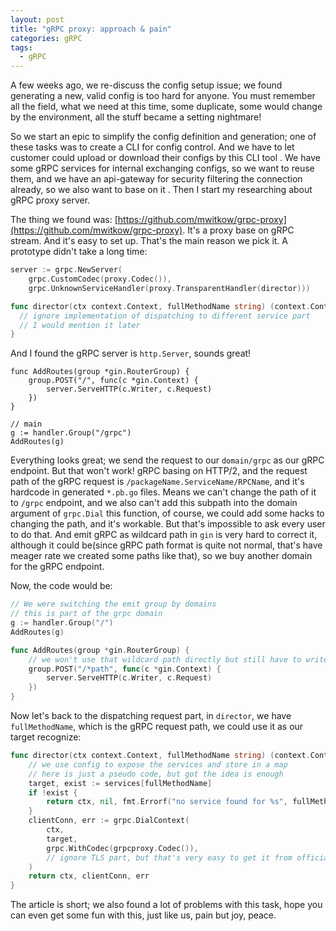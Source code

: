 ```yaml
---
layout: post
title: "gRPC proxy: approach & pain"
categories: gRPC
tags:
  - gRPC
---
```


A few weeks ago, we re-discuss the config setup issue; we found generating a new, valid config is too hard for anyone.
You must remember all the field, what we need at this time, some duplicate, some would change by the environment,
all the stuff became a setting nightmare!

So we start an epic to simplify the config definition and generation; one of these tasks was to create a CLI for config control.
And we have to let customer could upload or download their configs by this CLI tool
. We have some gRPC services for internal exchanging configs, so we want to reuse them,
and we have an api-gateway for security filtering the connection already, so we also want to base on it
. Then I start my researching about gRPC proxy server.

The thing we found was: [https://github.com/mwitkow/grpc-proxy](https://github.com/mwitkow/grpc-proxy).
It's a proxy base on gRPC stream. And it's easy to set up. That's the main reason we pick it. A prototype didn't take a long time:

```go
server := grpc.NewServer(
    grpc.CustomCodec(proxy.Codec()),
    grpc.UnknownServiceHandler(proxy.TransparentHandler(director)))

func director(ctx context.Context, fullMethodName string) (context.Context, *grpc.ClientConn, error) {
  // ignore implementation of dispatching to different service part
  // I would mention it later
}
```

And I found the gRPC server is `http.Server`, sounds great!

```
func AddRoutes(group *gin.RouterGroup) {
    group.POST("/", func(c *gin.Context) {
        server.ServeHTTP(c.Writer, c.Request)
    })
}

// main
g := handler.Group("/grpc")
AddRoutes(g)
```

Everything looks great; we send the request to our `domain/grpc` as our gRPC endpoint.
But that won't work! gRPC basing on HTTP/2, and the request path of the gRPC request is `/packageName.ServiceName/RPCName`,
and it's hardcode in generated `*.pb.go` files. Means we can't change the path of it to `/grpc` endpoint,
and we also can't add this subpath into the domain argument of `grpc.Dial` this function, of course,
we could add some hacks to changing the path, and it's workable. But that's impossible to ask every user to do that.
And emit gRPC as wildcard path in `gin` is very hard to correct it, although it could be(since gRPC path format is quite not normal,
that's have meager rate we created some paths like that), so we buy another domain for the gRPC endpoint.

Now, the code would be:

```go
// We were switching the emit group by domains
// this is part of the grpc domain
g := handler.Group("/")
AddRoutes(g)

func AddRoutes(group *gin.RouterGroup) {
    // we won't use that wildcard path directly but still have to write it down for path matching
    group.POST("/*path", func(c *gin.Context) {
        server.ServeHTTP(c.Writer, c.Request)
    })
}
```

Now let's back to the dispatching request part, in `director`, we have `fullMethodName`,
which is the gRPC request path, we could use it as our target recognize:

```go
func director(ctx context.Context, fullMethodName string) (context.Context, *grpc.ClientConn, error) {
    // we use config to expose the services and store in a map
    // here is just a pseudo code, but got the idea is enough
    target, exist := services[fullMethodName]
    if !exist {
        return ctx, nil, fmt.Errorf("no service found for %s", fullMethodName)
    }
    clientConn, err := grpc.DialContext(
        ctx,
        target,
        grpc.WithCodec(grpcproxy.Codec()),
        // ignore TLS part, but that's very easy to get it from official guide
    )
    return ctx, clientConn, err
}
```

The article is short; we also found a lot of problems with this task, hope you can even get some fun with this,
just like us, pain but joy, peace.
